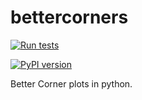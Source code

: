 # bettercorners
[![Run tests](https://github.com/RhysAlfShaw/betterplots/actions/workflows/pytest.yml/badge.svg)](https://github.com/RhysAlfShaw/betterplots/actions/workflows/pytest.yml)

[![PyPI version](https://badge.fury.io/py/betterplots.svg)](https://badge.fury.io/py/betterplots)

Better Corner plots in python.
